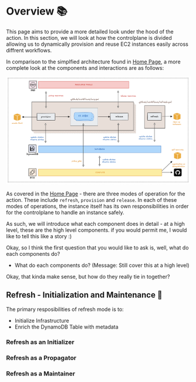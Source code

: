 # Overview :books:

This page aims to provide a more detailed look under the hood of the action. In this section, we will look at how the controlplane is divided allowing us to dynamically provision and reuse EC2 instances easily across diffrent workflows.

In comparison to the simplfied architecture found in [Home Page](../index.md), a more complete look at the components and interactions are as follows:

![Overall Architecture](../assets/overall-architecture.png)

As covered in the [Home Page](../index.md) - there are three modes of operation for the action. These include `refresh`, `provision` and `release`. In each of these modes of operations, the instance itself has its own responsibilities in order for the controlplane to handle an instance safely.

As such, we will introduce what each component does in detail - at a high level, these are the high level components. if you would permit me, I would like to tell this like a story :)

Okay, so I think the first question that you would like to ask is, well, what do each components do?

- What do each components do? (Message: Still cover this at a high level)

Okay, that kinda make sense, but how do they really tie in together?




## Refresh - Initialization and Maintenance :sunflower:

The primary resposibilities of refresh mode is to:

- Initialize Infrastructure
- Enrich the DynamoDB Table with metadata

### Refresh as an Initializer

### Refresh as a Propagator

### Refresh as a Maintainer
